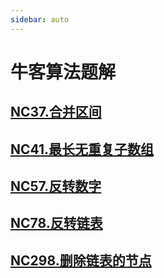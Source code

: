 ```yaml
---
sidebar: auto
---
```


# 牛客算法题解

## [NC37.合并区间](./NC37.合并区间.md)
## [NC41.最长无重复子数组](./NC41.最长无重复子数组.md)
## [NC57.反转数字](./NC57.反转数字.md)
## [NC78.反转链表](./NC78.反转链表.md)
## [NC298.删除链表的节点](./NC298.删除链表的节点.md)


